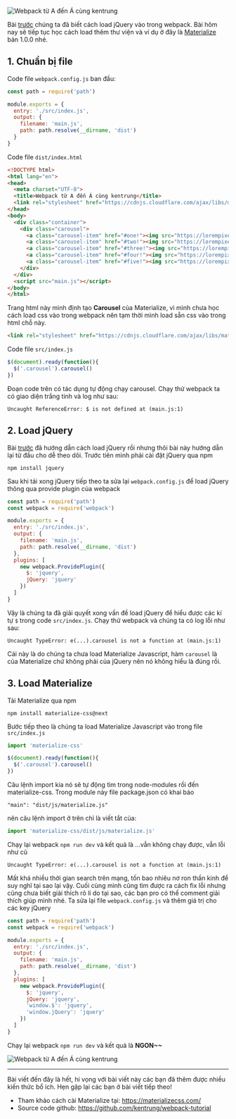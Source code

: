 ![Webpack từ A đến Á cùng kentrung](https://images.viblo.asia/2090b88e-6ec0-49fe-b677-65e927fafc2e.png) 

Bài [trước](https://viblo.asia/p/webpack-tu-a-den-a-webpack-load-jquery-XL6lA94rlek) chúng ta đã biết cách load jQuery vào trong webpack. Bài hôm nay sẽ tiếp tục học cách load thêm thư viện và ví dụ ở đây là [Materialize](https://materializecss.com/) bản 1.0.0 nhé.

## 1. Chuẩn bị file
Code file `webpack.config.js` ban đầu:
```js
const path = require('path')

module.exports = {
  entry: './src/index.js',
  output: {
    filename: 'main.js',
    path: path.resolve(__dirname, 'dist')
  }
}
```
Code file `dist/index.html`
```html
<!DOCTYPE html>
<html lang="en">
<head>
  <meta charset="UTF-8">
  <title>Webpack từ A đến Á cùng kentrung</title>
  <link rel="stylesheet" href="https://cdnjs.cloudflare.com/ajax/libs/materialize/1.0.0/css/materialize.min.css">
</head>
<body>
  <div class="container">
    <div class="carousel">
      <a class="carousel-item" href="#one!"><img src="https://lorempixel.com/250/250/nature/1"></a>
      <a class="carousel-item" href="#two!"><img src="https://lorempixel.com/250/250/nature/2"></a>
      <a class="carousel-item" href="#three!"><img src="https://lorempixel.com/250/250/nature/3"></a>
      <a class="carousel-item" href="#four!"><img src="https://lorempixel.com/250/250/nature/4"></a>
      <a class="carousel-item" href="#five!"><img src="https://lorempixel.com/250/250/nature/5"></a>
    </div>
  </div>
  <script src="main.js"></script>
</body>
</html>
```
Trang html này mình định tạo **Carousel** của Materialize, vì mình chưa học cách load css vào trong webpack nên tạm thời mình load sẵn css vào trong html chỗ này.
```html
<link rel="stylesheet" href="https://cdnjs.cloudflare.com/ajax/libs/materialize/1.0.0/css/materialize.min.css">
```

Code file `src/index.js`
```js
$(document).ready(function(){
  $('.carousel').carousel()
})
```
Đoạn code trên có tác dụng tự động chạy carousel. Chạy thử webpack ta có giao diện trắng tinh và log như sau:
```
Uncaught ReferenceError: $ is not defined at (main.js:1)
```

## 2. Load jQuery
Bài [trước](https://viblo.asia/p/webpack-tu-a-den-a-webpack-load-jquery-XL6lA94rlek) đã hướng dẫn cách load jQuery rồi nhưng thôi bài này hướng dẫn lại từ đầu cho dễ theo dõi. Trước tiên mình phải cài đặt jQuery qua npm
```
npm install jquery
```
Sau khi tải xong jQuery tiếp theo ta sửa lại `webpack.config.js` để load jQuery thông qua provide plugin của webpack
```js
const path = require('path')
const webpack = require('webpack')

module.exports = {
  entry: './src/index.js',
  output: {
    filename: 'main.js',
    path: path.resolve(__dirname, 'dist')
  },
  plugins: [
    new webpack.ProvidePlugin({
      $: 'jquery',
      jQuery: 'jquery'
    })
  ]
}
```
Vậy là chúng ta đã giải quyết xong vấn đề load jQuery để hiểu được các kí tự `$` trong code `src/index.js`. Chạy thử webpack và chúng ta có log lỗi như sau:
```
Uncaught TypeError: e(...).carousel is not a function at (main.js:1)
```

Cái này là do chúng ta chưa load Materialize Javascript, hàm `carousel` là của Materialize chứ không phải của jQuery  nên nó không hiểu là đúng rồi. 

## 3. Load Materialize
Tải Materialize qua npm 
```
npm install materialize-css@next
```
Bước tiếp theo là chúng ta load Materialize Javascript vào trong file `src/index.js`
```js
import 'materialize-css'

$(document).ready(function(){
  $('.carousel').carousel()
})
```
Câu lệnh import kia nó sẽ tự động tìm trong node-modules rồi đến materialize-css. Trong module này file package.json có khai báo
```
"main": "dist/js/materialize.js"
```
nên câu lệnh import ở trên chỉ là viết tắt của:
```js
import 'materialize-css/dist/js/materialize.js'
```
Chạy lại webpack `npm run dev`  và kết quả là ...vẫn không chạy được, vẫn lỗi như cũ
```
Uncaught TypeError: e(...).carousel is not a function at (main.js:1)
```
Mất khá nhiều thời gian search trên mạng, tốn bao nhiêu nơ ron thần kinh để suy nghĩ tại sao lại vậy. Cuối cùng mình cũng tìm được ra cách fix lỗi nhưng cũng chưa biết giải thích rõ lí do tại sao, các bạn pro có thể comment giải thích giúp mình nhé. Ta sửa lại file `webpack.config.js` và thêm giá trị cho các key jQuery
```js
const path = require('path')
const webpack = require('webpack')

module.exports = {
  entry: './src/index.js',
  output: {
    filename: 'main.js',
    path: path.resolve(__dirname, 'dist')
  },
  plugins: [
    new webpack.ProvidePlugin({
      $: 'jquery',
      jQuery: 'jquery',
      'window.$': 'jquery',
      'window.jQuery': 'jquery'
    })
  ]
}
```
Chạy lại webpack `npm run dev`  và kết quả là **NGON~~**

![Webpack từ A đến Á cùng kentrung](https://images.viblo.asia/866afcc5-e8ce-41f0-aff5-85651f87d444.gif)

-----

Bài viết đến đây là hết, hi vọng với bài viết này các bạn đã thêm được nhiều kiến thức bổ ích. Hẹn gặp lại các bạn ở bài viết tiếp theo!

* Tham khảo cách cài Materialize tại: https://materializecss.com/
* Source code github: https://github.com/kentrung/webpack-tutorial